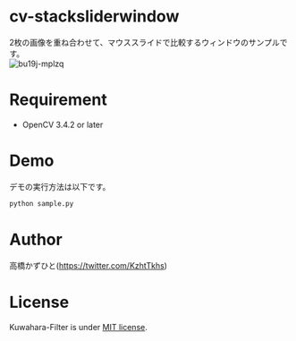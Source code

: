 # cv-stacksliderwindow
2枚の画像を重ね合わせて、マウススライドで比較するウィンドウのサンプルです。<br>
![bu19j-mplzq](https://user-images.githubusercontent.com/37477845/99143014-9cf5af80-269d-11eb-9eb0-c872d5a5f74c.gif)

# Requirement 
* OpenCV 3.4.2 or later

# Demo
デモの実行方法は以下です。
```bash
python sample.py
```
# Author
高橋かずひと(https://twitter.com/KzhtTkhs)
 
# License 
Kuwahara-Filter is under [MIT license](https://en.wikipedia.org/wiki/MIT_License).
